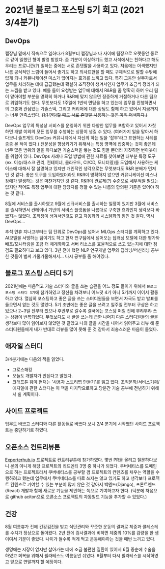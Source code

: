 # 2021년 블로그 포스팅 5기 회고 (2021 3/4분기)

## DevOps
랩장님 밑에서 직속으로 일하다가 8월부터 랩장님과 나 사이에 팀장으로 오랫동안 동료로 같이 일했던 형이 발령 받았다. 좀 기분이 이상하기도 했고 사석에서는 친하다고 해도 우리는 프로니깐(?) 일하는 중에는 서로 존댓말을 사용하고 있다. 처음에는 어색했지만 나름 공식적인 느낌이 들어서 좋기도 하고 의사표현을 할 때도 구체적으로 말할 수밖에 없게 되니 커뮤니케이션 미스가 없어지는 효과를 느끼고 있다. 특히 그동안 실무자로서 업무를 처리하는 데에 급급했는데 확실히 조직장이 생겨서인지 업무가 조금씩 정리가 되는 느낌을 받고 있다. 예를 들어 요청받는 업무에 대해서 R&R을 좀 명확히 하여 우리 팀이 맡아야할 부분을 명확히 하거나 R&R에 맞지 않으면 정중하게 거절하거나 다른 팀으로 위임하기도 한다. 무엇보다도 1주일에 1번씩 면담을 하고 있는데 업무를 진행하면서의 고충과 관심있는 기술스택, 그리고 커리어에 대한 상담도 함께 하고 있어서 지금까지는 너무 만족스럽다. ~~(1:1 면담할 때도 서로 존댓말 사용하는 것은 아직 어색하다.)~~

DevOps 업무의 특성상 서비스를 운영하기 위한 다양한 업무를 포함하고 있어서 자칫하면 개발 이외의 모든 업무를 수행하는 상황이 생길 수 있다. (여러가지 일을 맡아서 하다보니 슬프게도 DevOps 커뮤니티에서 자신의 하는 일을 '잡부'라고 표현하는 사례를 종종 본 적이 있다.) 전문성을 향상키기기 위해서는 특정 영역에 집중하는 것이 좋은데 너무 많은 범위의 일을 하다보면 기술스택을 쌓는 것도 힘들 뿐더러 자칫하면 번아웃이 올 위험이 있다. DevOps 사례나 도입 방법에 관한 자료를 찾아보면 대부분 특정 도구(ex. 이슈/태스크 관리, 컨테이너, 클라우드, CI/CD, 모니터링)를 도입해서 사용하는 케이스에 대해서 잘 설명하고 있지만 개인적인 생각으로는 무엇보다도 R&R 분배가 먼저인 것 같다. 좋은 도구를 도입하였더라도 R&R이 명확하지 않으면 커뮤니케이션 미스나 장애가 발생하는 것은 마찬가지인 것 같다. R&R이 관료제(?) 수준으로 세부적일 필요는 없지만 적어도 특정 업무에 대한 담당자를 정할 수 있는 나름의 합의된 기준은 있어야 하는 것 같다.

8월에 서비스를 출시하였고 9월에 신규서비스를 출시하는 일정이 있지만 3월에 서비스를 출시하면서 컨테이너 기반의 서비스 플랫폼을 나름대로 구축한 효과인지 생각보다 바쁘지는 않았다. 조직장이 생겨서인것도 같고 자동화와 시스템화의 힘인 것 같다. 역시 DevOps...

추석 연휴 지나고부터는 팀 단위로 DevOps를 넘어서 MLOps 스터디를 계획하고 있다. AI모델을 서빙하는 팀이기도 하고 현재 연구팀에서 넘어오는 딥러닝 모델에 대한 평가와 배포/모니터링을 조금 더 체계화하고 서버 리소스를 효율적으로 쓰고 있는지에 대한 점검도 필요하다고 보고 있다. 3년 전에 했던 NLP 연구개발 업무와 딥러닝/머신러닝 공부한 것들이 벌써 가물가물해져서... 다시 공부를 좀 해야겠다.  

## 블로그 포스팅 스터디 5기
2021년에는 마음먹고 기술 스터디와 글을 쓰는 습관을 어느 정도 들이기 위해서 `블로그 포스팅 스터디 3기`에 참가하였고 정신을 차려보니 어느덧 4기 아니 5기까지 이어서 활동하고 있다. 열심히 포스팅하고 좋은 글을 쓰는 스터디원들을 보면서 자극도 받고 발표를 들으면서 얻는 것도 많았다. 5기 초반에는 좋은 글을 쓰려고 일주일 전부터 구상은 하고 있으나 2~3일 전부터 썼으나 후반부로 갈수록 결국에는 포스팅 며칠 전에 부랴부랴 쓰는 상황이 반복되었다. 무엇보다도 내 글을 쓰는데 급한 나머지 다른 스터디원들의 글을 생각보다 많이 읽어보지 않았던 것 같았고 나의 글을 시간을 내어서 읽어주고 리뷰 해 준 스터디원들에게 내가 반대로 리뷰를 많이 못해 준 것 같아서 죄송스러운 마음이 들었다.

## 애자일 스터디
3/4분기에는 다음의 책을 읽었다.
- 그로스해킹
- 오늘도 개발자가 안된다고 말했다.
- 크래프톤 웨이
현재는 '사용자 스토리맵 만들기'를 읽고 있다. 조직문화/서비스기획/애자일에 관한 스터디는 이 책을 마지막으로하고 당분간 기술 공부에 전념하기 위해서 쉴 계획이다. 

## 사이드 프로젝트
업무도 바쁘고 스터디와 다른 활동들로 바쁘다 보니 2/4 분기에 시작했던 사이드 프로젝트는 중단하기로 하였다. 

## 오픈소스 컨트리뷰톤
[Exporterhub.io](https://exporterhub.io/) 프로젝트로 컨트리뷰톤에 참가하였다. 몇번 PR을 올리고 질문하다보니 본의 아니게 해당 프로젝트의 리드멘티 3명 중 하나가 되었다. 쿠버네티스를 도메인으로 하는 프로젝트라서 쿠버네티스를 공부할 겸 프로젝트의 컨텐츠를 채우는 역할을 수행하려고 했는데 업무에서 쿠버네티스를 따로 쓰지는 않고 있기도 하고 생각보다 프로젝트 컨텐츠로 기여할 수 있는 부분이 많지 않은 것 같아서 백엔드(Django), 프론트엔드(React) 개발과 함께 새로운 기능을 제안하는 쪽으로 기여하고자 한다. (덕분에 처음으로 github aciton으로 오픈소스 프로젝트의 자동빌드 기능을 추가할 수 있었다.)

## 건강
8월 여름휴가 전에 건강검진을 받고 식단관리와 꾸준한 운동의 결과로 체중과 콜레스테롤 수치가 정상으로 돌아왔다. 2년 전에 검사결과에 비하면 체중의 10%를 감량을 한 셈이여서 기분이 좋았다. 나이가 들수록 적게 먹고 운동해야하는 것을 매번 느끼고 있다.

생명에는 지장이 없지만 살아가는 데에 조금 불편한 질환이 있어서 6월 중순에 수술을 하였고 회복을 위해서 필라테스도 여름동안 쉬었다. 9월부터 다시 필라테스를 시작하였고 앞으로 연말까지 할 예정이다.